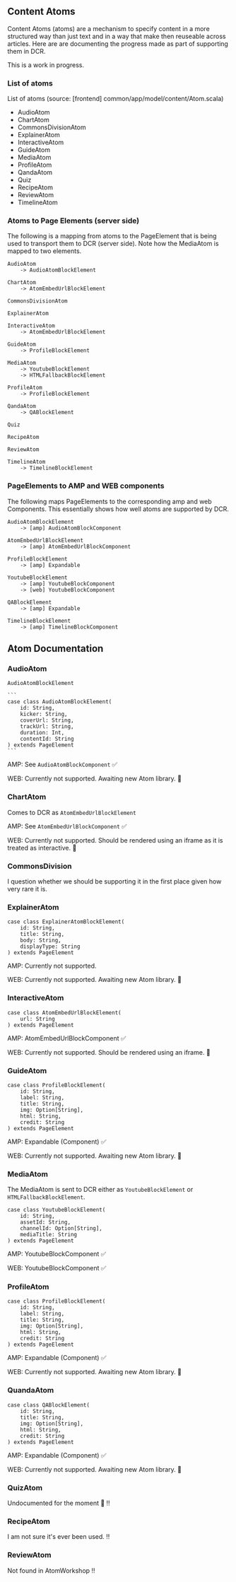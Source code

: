 ## Content Atoms

Content Atoms (atoms) are a mechanism to specify content in a more structured way than just text and in a way that make then reuseable across articles. Here are are documenting the progress made as part of supporting them in DCR.

This is a work in progress.

### List of atoms

List of atoms (source: [frontend] common/app/model/content/Atom.scala)

- AudioAtom
- ChartAtom
- CommonsDivisionAtom
- ExplainerAtom
- InteractiveAtom
- GuideAtom
- MediaAtom
- ProfileAtom
- QandaAtom
- Quiz
- RecipeAtom
- ReviewAtom
- TimelineAtom

### Atoms to Page Elements (server side)

The following is a mapping from atoms to the PageElement that is being used to transport them to DCR (server side). Note how the MediaAtom is mapped to two elements.

```
AudioAtom
    -> AudioAtomBlockElement

ChartAtom
    -> AtomEmbedUrlBlockElement

CommonsDivisionAtom

ExplainerAtom

InteractiveAtom
    -> AtomEmbedUrlBlockElement

GuideAtom
    -> ProfileBlockElement

MediaAtom
    -> YoutubeBlockElement
    -> HTMLFallbackBlockElement

ProfileAtom
    -> ProfileBlockElement

QandaAtom
    -> QABlockElement

Quiz

RecipeAtom

ReviewAtom

TimelineAtom
    -> TimelineBlockElement
```

### PageElements to AMP and WEB components

The following maps PageElements to the corresponding amp and web Components. This essentially shows how well atoms are supported by DCR.

```
AudioAtomBlockElement
    -> [amp] AudioAtomBlockComponent

AtomEmbedUrlBlockElement
    -> [amp] AtomEmbedUrlBlockComponent

ProfileBlockElement
    -> [amp] Expandable

YoutubeBlockElement
    -> [amp] YoutubeBlockComponent
    -> [web] YoutubeBlockComponent

QABlockElement
    -> [amp] Expandable

TimelineBlockElement
    -> [amp] TimelineBlockComponent
```

## Atom Documentation

### AudioAtom

`AudioAtomBlockElement`

	```
	case class AudioAtomBlockElement(
	    id: String, 
	    kicker: String, 
	    coverUrl: String, 
	    trackUrl: String, 
	    duration: Int, 
	    contentId: String
	) extends PageElement
	```

AMP: See `AudioAtomBlockComponent` ✅

WEB: Currently not supported. Awaiting new Atom library. 🚧

### ChartAtom

Comes to DCR as `AtomEmbedUrlBlockElement` 

AMP: See `AtomEmbedUrlBlockComponent` ✅

WEB: Currently not supported. Should be rendered using an iframe as it is treated as interactive. 🚧

### CommonsDivision

I question whether we should be supporting it in the first place given how very rare it is.

### ExplainerAtom
```
case class ExplainerAtomBlockElement(
    id: String, 
    title: String, 
    body: String, 
    displayType: String
) extends PageElement
```

AMP: Currently not supported.

WEB: Currently not supported. Awaiting new Atom library. 🚧

### InteractiveAtom

```
case class AtomEmbedUrlBlockElement(
	url: String
) extends PageElement
```

AMP: AtomEmbedUrlBlockComponent ✅

WEB: Currently not supported. Should be rendered using an iframe. 🚧

### GuideAtom

```
case class ProfileBlockElement(
	id: String, 
	label: String, 
	title: String, 
	img: Option[String], 
	html: String, 
	credit: String
) extends PageElement
```

AMP: Expandable (Component) ✅

WEB: Currently not supported. Awaiting new Atom library. 🚧

### MediaAtom

The MediaAtom is sent to DCR either as `YoutubeBlockElement` or `HTMLFallbackBlockElement`.

```
case class YoutubeBlockElement(
	id: String, 
	assetId: String, 
	channelId: Option[String], 
	mediaTitle: String
) extends PageElement
```

AMP: YoutubeBlockComponent ✅

WEB: YoutubeBlockComponent ✅

### ProfileAtom

```
case class ProfileBlockElement(
	id: String, 
	label: String, 
	title: String, 
	img: Option[String], 
	html: String, 
	credit: String
) extends PageElement
```

AMP: Expandable (Component) ✅

WEB: Currently not supported. Awaiting new Atom library. 🚧

### QuandaAtom

```
case class QABlockElement(
	id: String, 
	title: String, 
	img: Option[String], 
	html: String, 
	credit: String
) extends PageElement
```

AMP: Expandable (Component) ✅

WEB: Currently not supported. Awaiting new Atom library. 🚧

### QuizAtom

Undocumented for the moment 🚧 ‼️

### RecipeAtom

I am not sure it's ever been used. ‼️

### ReviewAtom

Not found in AtomWorkshop ‼️
